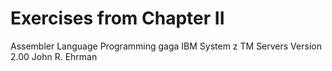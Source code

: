 # Exercises from Chapter II
Assembler Language Programming
gaga
IBM System z TM Servers
Version 2.00
John R. Ehrman
